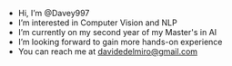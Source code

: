 - Hi, I’m @Davey997
- I’m interested in Computer Vision and NLP
- I’m currently on my second year of my Master's in AI 
- I’m looking forward to gain more hands-on experience
- You can reach me at davidedelmiro@gmail.com

<!---
Davey997/Davey997 is a ✨ special ✨ repository because its `README.md` (this file) appears on your GitHub profile.
You can click the Preview link to take a look at your changes.
--->
